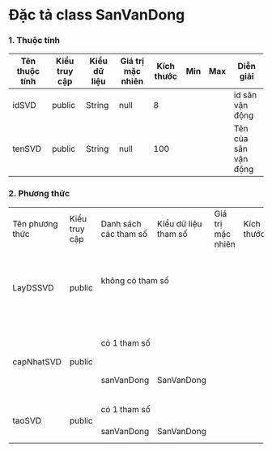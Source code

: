 # Đặc tả class SanVanDong

### 1. Thuộc tính

| Tên thuộc tính | Kiểu truy cập | Kiểu dữ liệu | Giá trị mặc nhiên | Kích thước | Min | Max | Diễn giải            |
| -------------- | ------------- | ------------ | ----------------- | ---------- | --- | --- | -------------------- |
| idSVD          | public        | String       | null              | 8          |     |     | id sân vận động      |
| tenSVD         | public        | String       | null              | 100        |     |     | Tên của sân vận động |

### 2. Phương thức

<table>
    <tr>
        <td>Tên phương thức</td>
        <td>Kiểu truy cập</td>
        <td>Danh sách các tham số</td>
        <td>Kiểu dữ liệu tham số</td>
        <td>Giá trị mặc nhiên</td>
        <td>Kích thước</td>
        <td>Kiểu trả về của phương thức</td>
        <td>Diễn giải</td>
    </tr>
    <tr>
      <td rowspan="2">LayDSSVD</td>
      <td rowspan="2">public</td>
      <td colspan="4">không có tham số</td>
      <td rowspan="2">boolean</td>
      <td rowspan="2">Trả về danh sách sân vận động</td>
    </tr>
    <td colspan="4"></td>
     <tr>
      <td rowspan="2">capNhatSVD</td>
      <td rowspan="2">public</td>
      <td colspan="4">có 1 tham số</td>
      <td rowspan="2">Bool</td>
      <td rowspan="2">Cập nhật thông tin sân vận động</td>
    </tr>
     <tr>
      <td>sanVanDong</td>
      <td>SanVanDong</td>
      <td></td>
      <td></td>
    </tr>
     <tr>
      <td rowspan="2">taoSVD</td>
      <td rowspan="2">public</td>
      <td colspan="4">có 1 tham số</td>
      <td rowspan="2">Bool</td>
      <td rowspan="2">Tạo sân vận động</td>
    </tr>
     <tr>
      <td>sanVanDong</td>
      <td>SanVanDong</td>
      <td></td>
      <td></td>
    </tr>

</table>
